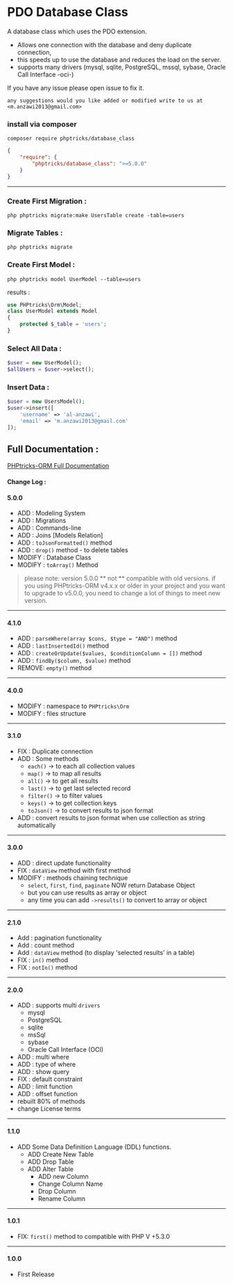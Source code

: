 PDO Database Class
============================

A database class which uses the PDO extension.
* Allows one connection with the database and deny duplicate connection, 
* this speeds up to use the database and reduces the load on the server.
* supports many drivers (mysql, sqlite, PostgreSQL, mssql, sybase, Oracle Call Interface -oci-)

If you have any issue please open issue to fix it.

```
any suggestions would you like added or modified write to us at <m.anzawi2013@gmail.com>
```
### install via composer 

```
composer require phptricks/database_class
```

```json
{
	"require": {
		"phptricks/database_class": ">=5.0.0"
	}
}
```

--------------------

### Create First Migration : 

```
php phptricks migrate:make UsersTable create -table=users
```

### Migrate Tables : 

```
php phptricks migrate
```

### Create First Model :

```
php phptricks model UserModel --table=users
```

results : 

```php
use PHPtricks\Orm\Model;
class UserModel extends Model
{
    protected $_table = 'users';
}
```


### Select All Data : 

```php
$user = new UserModel();
$allUsers = $user->select();
```

### Insert Data : 

```php
$user = new UsersModel();
$user->insert([
    'username' => 'al-anzawi',
    'email' => 'm.anzawi2013@gmail.com'
]);
```


## Full Documentation : 

[PHPtricks-ORM Full Documentation](https://anzawi.github.io/phptricksorm-docs)


#### Change Log : 

#### 5.0.0
* ADD : Modeling System  
* ADD : Migrations
* ADD : Commands-line
* ADD : Joins [Models Relation]
* ADD : `toJsonFormatted()` method
* ADD : `drop()` method - to delete tables
* MODIFY : Database Class 
* MODIFY : `toArray()` Method 

> please note: version 5.0.0 ** not ** compatible with old versions.
> if you using PHPtricks-ORM v4.x.x or older in your project and you want to upgrade to v5.0.0,
> you need to change a lot of things to meet new version.


---

#### 4.1.0
* ADD : `parseWhere(array $cons, $type = "AND")` method
* ADD : `lastInsertedId()` method
* ADD : `createOrUpdate($values, $conditionColumn = [])` method
* ADD : `findBy($column, $value)` method
* REMOVE: `empty()` method

---

#### 4.0.0
* MODIFY : namespace to `PHPtricks\Orm`
* MODIFY : files structure

---

#### 3.1.0
* FIX : Duplicate connection
* ADD : Some methods
    * `each()` -> to each all collection values
    * `map()`  -> to map all results
    * `all()`  -> to get all results
    * `last()` -> to get last selected record
    * `filter()` -> to filter values
    * `keys()` -> to get collection keys
    * `toJson()` -> to convert results to json format
* ADD : convert results to json format when use collection as string automatically


---


#### 3.0.0
* ADD    : direct update functionality
* FIX    : `dataView` method with first method
* MODIFY : methods chaining technique
    * `select`, `first`, `find`, `paginate` NOW return Database Object
    * but you can use results as array or object
    * any time you can add `->results()` to convert to array or object


---

#### 2.1.0
* Add : pagination functionality
* Add : count method
* Add : `dataView` method (to display 'selected results' in a table)
* FIX : `in()` method
* FIX : `notIn()` method


---


#### 2.0.0
* ADD : supports multi `drivers`
    * mysql
    * PostgreSQL
    * sqlite
    * msSql
    * sybase
    * Oracle Call Interface (OCI)
* ADD : multi where
* ADD : type of where
* ADD : show query
* FIX : default constraint
* ADD : limit function
* ADD : offset function
* rebuilt 80% of methods
* change License terms


---


#### 1.1.0

* ADD Some Data Definition Language (DDL) functions.
  * ADD Create New Table 
  * ADD Drop Table
  * ADD Alter Table
    * ADD new Column
    * Change Column Name
    * Drop Column
    * Rename Column


---


#### 1.0.1
* FIX: `first()` method to compatible with PHP V +5.3.0


---


#### 1.0.0
* First Release